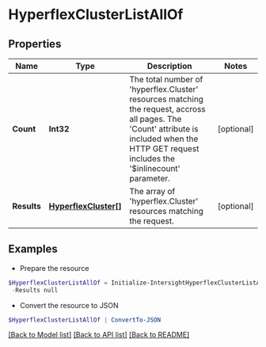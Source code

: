 # HyperflexClusterListAllOf
## Properties

Name | Type | Description | Notes
------------ | ------------- | ------------- | -------------
**Count** | **Int32** | The total number of &#39;hyperflex.Cluster&#39; resources matching the request, accross all pages. The &#39;Count&#39; attribute is included when the HTTP GET request includes the &#39;$inlinecount&#39; parameter. | [optional] 
**Results** | [**HyperflexCluster[]**](HyperflexCluster.md) | The array of &#39;hyperflex.Cluster&#39; resources matching the request. | [optional] 

## Examples

- Prepare the resource
```powershell
$HyperflexClusterListAllOf = Initialize-IntersightHyperflexClusterListAllOf  -Count null `
 -Results null
```

- Convert the resource to JSON
```powershell
$HyperflexClusterListAllOf | ConvertTo-JSON
```

[[Back to Model list]](../README.md#documentation-for-models) [[Back to API list]](../README.md#documentation-for-api-endpoints) [[Back to README]](../README.md)

